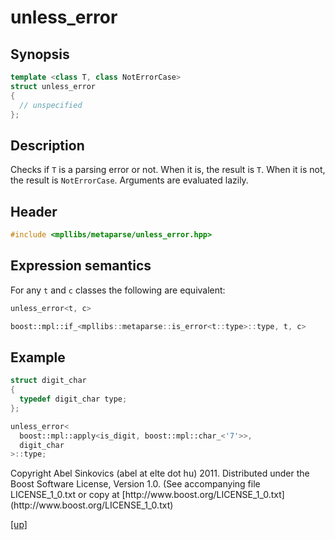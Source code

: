 # unless_error

## Synopsis

```cpp
template <class T, class NotErrorCase>
struct unless_error
{
  // unspecified
};
```

## Description

Checks if `T` is a parsing error or not. When it is, the result is `T`. When it
is not, the result is `NotErrorCase`. Arguments are evaluated lazily.

## Header

```cpp
#include <mpllibs/metaparse/unless_error.hpp>
```

## Expression semantics

For any `t` and `c` classes the following are equivalent:

```cpp
unless_error<t, c>

boost::mpl::if_<mpllibs::metaparse::is_error<t::type>::type, t, c>
```

## Example

```cpp
struct digit_char
{
  typedef digit_char type;
};

unless_error<
  boost::mpl::apply<is_digit, boost::mpl::char_<'7'>>,
  digit_char
>::type;
```

<p class="copyright">
Copyright Abel Sinkovics (abel at elte dot hu) 2011.
Distributed under the Boost Software License, Version 1.0.
(See accompanying file LICENSE_1_0.txt or copy at
[http://www.boost.org/LICENSE_1_0.txt](http://www.boost.org/LICENSE_1_0.txt)
</p>

[[up]](reference.html)



